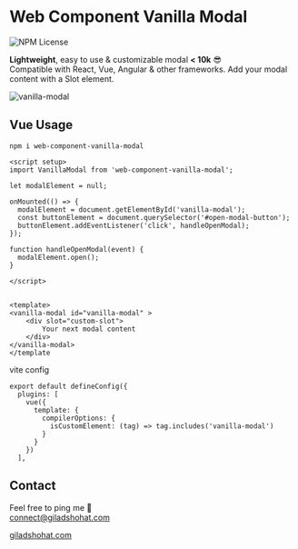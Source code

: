 # Web Component Vanilla Modal

![NPM License](https://img.shields.io/npm/l/web-component-vanilla-modal)

**Lightweight**, easy to use & customizable modal **< 10k** 😎 <br>
Compatible with React, Vue, Angular & other frameworks.
Add your modal content with a Slot element. 

![vanilla-modal](https://github.com/gshohat/web-component-vanilla-modal/assets/91323932/6b29f14e-2790-4ad9-b431-253e8ef54767)

## Vue Usage

`npm i web-component-vanilla-modal`

```
<script setup>
import VanillaModal from 'web-component-vanilla-modal';

let modalElement = null;

onMounted(() => {
  modalElement = document.getElementById('vanilla-modal');
  const buttonElement = document.querySelector('#open-modal-button');
  buttonElement.addEventListener('click', handleOpenModal);
});

function handleOpenModal(event) {
  modalElement.open();
}

</script>


<template>
<vanilla-modal id="vanilla-modal" >
    <div slot="custom-slot">
        Your next modal content
    </div>
</vanilla-modal>
</template
```

vite config
```
export default defineConfig({
  plugins: [
    vue({
      template: {
        compilerOptions: {
          isCustomElement: (tag) => tag.includes('vanilla-modal')
        }
      }
    })
  ],
```

## Contact
Feel free to ping me 💫
<br>
connect@giladshohat.com

[giladshohat.com](https://giladshohat.com)

